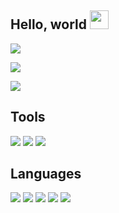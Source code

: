## Hello, world <img src="https://user-images.githubusercontent.com/48355572/205912228-52b28bd4-910b-4447-934f-be8b19a3aec5.gif" width="30px" height="30px">

![](https://github-readme-stats.vercel.app/api?username=stodja&show_icons=true&hide_border=false&line_height=20&title_color=f69673&icon_color=1b93c9&show_owner=true)

![](https://komarev.com/ghpvc/?username=stodja)

![](https://user-images.githubusercontent.com/48355572/209539106-8e1cbfc6-2f3d-4afd-b96a-890d967dd9ab.png)

## Tools
![](https://img.shields.io/badge/-Github-1e1e1e?style=flat&logo=Github) ![](https://img.shields.io/badge/-Visual%20Studio%20Code-1e1e1e?style=flat&logo=Visual%20Studio%20Code&logoColor=007acc) ![](https://img.shields.io/badge/-Linux-1e1e1e?style=flat&logo=linux)

## Languages
![](https://img.shields.io/badge/-JavaScript-323330?style=for-the-badge&logo=JavaScript) ![](https://img.shields.io/badge/-Python-14354c?style=flat&logo=Python&logoColor=white) ![](https://img.shields.io/badge/-Java-ed8b00?style=flat&logo=openjdk) ![](https://img.shields.io/badge/-HTML5-1e1e1e?style=flat&logo=HTML5) ![](https://img.shields.io/badge/-CSS-1e1e1e?style=flat&logo=CsS3)
